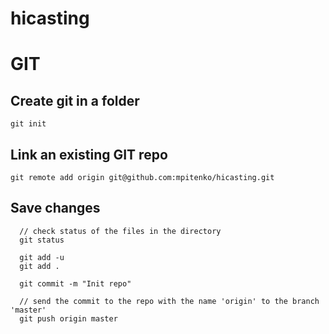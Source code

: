 # hicasting







# GIT

## Create git in a folder

```
git init
```

## Link an existing GIT repo

```
git remote add origin git@github.com:mpitenko/hicasting.git
```

## Save changes

```
  // check status of the files in the directory
  git status

  git add -u
  git add .
  
  git commit -m "Init repo"

  // send the commit to the repo with the name 'origin' to the branch 'master'
  git push origin master
```